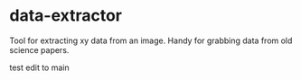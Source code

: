 # data-extractor
Tool for extracting xy data from an image. Handy for grabbing data from old science papers.

test edit to main